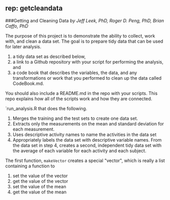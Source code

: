 ## rep: getcleandata
###Getting and Cleaning Data
*by Jeff Leek, PhD, Roger D. Peng, PhD, Brian Caffo, PhD*

The purpose of this project is to demonstrate the ability to collect, work with, and clean a data set. 
The goal is to prepare tidy data that can be used for later analysis. 

1. a tidy data set as described below, 
2. a link to a Github repository with your script for performing the analysis, and 
3.  a code book that describes the variables, the data, and any transformations or work that you performed to clean up the data called CodeBook.md. 

You should also include a README.md in the repo with your scripts. 
This repo explains how all of the scripts work and how they are connected.  

`run_analysis.R that does the following. 


1. Merges the training and the test sets to create one data set.
2. Extracts only the measurements on the mean and standard deviation for each measurement. 
3. Uses descriptive activity names to name the activities in the data set
4. Appropriately labels the data set with descriptive variable names. 
From the data set in step 4, creates a second, independent tidy data set with the average of each variable for each activity and each subject.

The first function, `makeVector` creates a special "vector", which is
really a list containing a function to

1.  set the value of the vector
2.  get the value of the vector
3.  set the value of the mean
4.  get the value of the mean

<!-- -->


